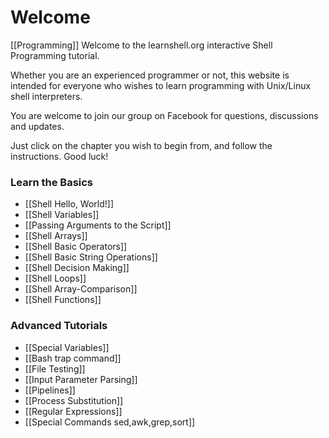 # Welcome
[[Programming]]
Welcome to the learnshell.org interactive Shell Programming tutorial.

Whether you are an experienced programmer or not, this website is intended for everyone who wishes to learn programming with Unix/Linux shell interpreters.

You are welcome to join our group on Facebook for questions, discussions and updates.

Just click on the chapter you wish to begin from, and follow the instructions. Good luck!

### Learn the Basics

-   [[Shell Hello, World!]]
-   [[Shell Variables]]
-   [[Passing Arguments to the Script]]
-   [[Shell Arrays]]
-   [[Shell Basic Operators]]
-   [[Shell Basic String Operations]]
-   [[Shell Decision Making]]
-   [[Shell Loops]]
-   [[Shell Array-Comparison]]
-   [[Shell Functions]]

### Advanced Tutorials

-   [[Special Variables]]
-   [[Bash trap command]]
-   [[File Testing]]
-   [[Input Parameter Parsing]]
-   [[Pipelines]]
-   [[Process Substitution]]
-   [[Regular Expressions]]
-   [[Special Commands sed,awk,grep,sort]]